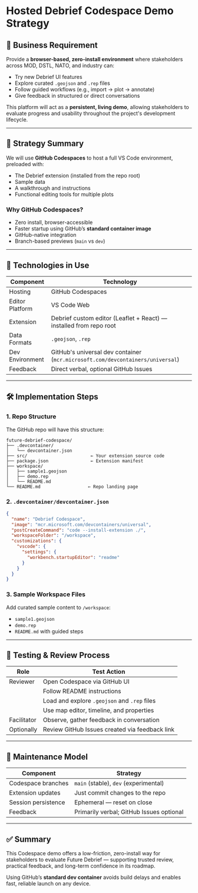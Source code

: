 # Hosted Debrief Codespace Demo Strategy

## 📌 Business Requirement

Provide a **browser-based, zero-install environment** where stakeholders across MOD, DSTL, NATO, and industry can:
- Try new Debrief UI features
- Explore curated `.geojson` and `.rep` files
- Follow guided workflows (e.g., import → plot → annotate)
- Give feedback in structured or direct conversations

This platform will act as a **persistent, living demo**, allowing stakeholders to evaluate progress and usability throughout the project's development lifecycle.

---

## 🧭 Strategy Summary

We will use **GitHub Codespaces** to host a full VS Code environment, preloaded with:
- The Debrief extension (installed from the repo root)
- Sample data
- A walkthrough and instructions
- Functional editing tools for multiple plots

### Why GitHub Codespaces?
- Zero install, browser-accessible
- Faster startup using GitHub’s **standard container image**
- GitHub-native integration
- Branch-based previews (`main` vs `dev`)

---

## 🧱 Technologies in Use

| Component | Technology |
|----------|-------------|
| Hosting | GitHub Codespaces |
| Editor Platform | VS Code Web |
| Extension | Debrief custom editor (Leaflet + React) — installed from repo root |
| Data Formats | `.geojson`, `.rep` |
| Dev Environment | GitHub's universal dev container (`mcr.microsoft.com/devcontainers/universal`) |
| Feedback | Direct verbal, optional GitHub Issues |

---

## 🛠️ Implementation Steps

### 1. Repo Structure

The GitHub repo will have this structure:

```
future-debrief-codespace/
├── .devcontainer/
│   └── devcontainer.json
├── src/                        ← Your extension source code
├── package.json                ← Extension manifest
├── workspace/
│   ├── sample1.geojson
│   ├── demo.rep
│   └── README.md
└── README.md                  ← Repo landing page
```

### 2. `.devcontainer/devcontainer.json`

```json
{
  "name": "Debrief Codespace",
  "image": "mcr.microsoft.com/devcontainers/universal",
  "postCreateCommand": "code --install-extension ./",
  "workspaceFolder": "/workspace",
  "customizations": {
    "vscode": {
      "settings": {
        "workbench.startupEditor": "readme"
      }
    }
  }
}
```

### 3. Sample Workspace Files

Add curated sample content to `/workspace`:
- `sample1.geojson`
- `demo.rep`
- `README.md` with guided steps

---

## 🔁 Testing & Review Process

| Role | Test Action |
|------|-------------|
| Reviewer | Open Codespace via GitHub UI |
|          | Follow README instructions |
|          | Load and explore `.geojson` and `.rep` files |
|          | Use map editor, timeline, and properties |
| Facilitator | Observe, gather feedback in conversation |
| Optionally | Review GitHub Issues created via feedback link |

---

## 🔄 Maintenance Model

| Component | Strategy |
|----------|----------|
| Codespace branches | `main` (stable), `dev` (experimental) |
| Extension updates | Just commit changes to the repo |
| Session persistence | Ephemeral — reset on close |
| Feedback | Primarily verbal; GitHub Issues optional |

---

## ✅ Summary

This Codespace demo offers a low-friction, zero-install way for stakeholders to evaluate Future Debrief — supporting trusted review, practical feedback, and long-term confidence in its roadmap.

Using GitHub’s **standard dev container** avoids build delays and enables fast, reliable launch on any device.
